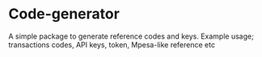 # Code-generator
A simple package to generate reference codes and keys. Example usage; transactions codes, API keys, token, Mpesa-like reference etc
